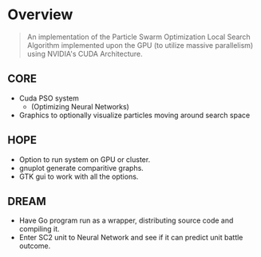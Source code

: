# Overview
> An implementation of the Particle Swarm Optimization Local Search Algorithm implemented upon the GPU (to utilize massive parallelism) using NVIDIA's CUDA Architecture.

## CORE
* Cuda PSO system
	* (Optimizing Neural Networks)
* Graphics to optionally visualize particles moving around search space

## HOPE
* Option to run system on GPU or cluster.
* gnuplot generate comparitive graphs.
* GTK gui to work with all the options.

## DREAM
* Have Go program run as a wrapper, distributing source code and compiling it.
* Enter SC2 unit to Neural Network and see if it can predict unit battle outcome.


